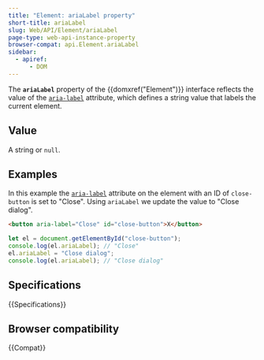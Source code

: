 ```yaml
---
title: "Element: ariaLabel property"
short-title: ariaLabel
slug: Web/API/Element/ariaLabel
page-type: web-api-instance-property
browser-compat: api.Element.ariaLabel
sidebar:
  - apiref:
      - DOM
---
```


The **`ariaLabel`** property of the {{domxref("Element")}} interface reflects the value of the [`aria-label`](/en-US/docs/Web/Accessibility/ARIA/Reference/Attributes/aria-label) attribute, which defines a string value that labels the current element.

## Value

A string or `null`.

## Examples

In this example the [`aria-label`](/en-US/docs/Web/Accessibility/ARIA/Reference/Attributes/aria-label) attribute on the element with an ID of `close-button` is set to "Close". Using `ariaLabel` we update the value to "Close dialog".

```html
<button aria-label="Close" id="close-button">X</button>
```

```js
let el = document.getElementById("close-button");
console.log(el.ariaLabel); // "Close"
el.ariaLabel = "Close dialog";
console.log(el.ariaLabel); // "Close dialog"
```

## Specifications

{{Specifications}}

## Browser compatibility

{{Compat}}
